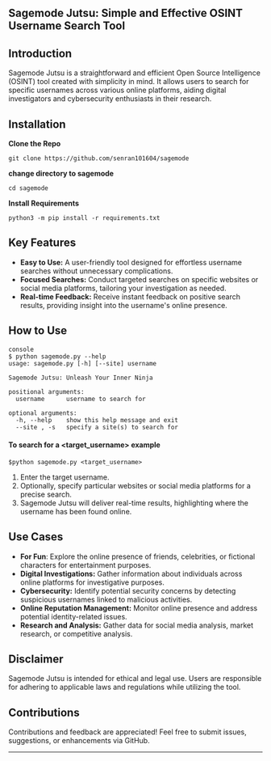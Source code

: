 ## Sagemode Jutsu: Simple and Effective OSINT Username Search Tool

## Introduction
Sagemode Jutsu is a straightforward and efficient Open Source Intelligence
(OSINT) tool created with simplicity in mind. It allows users to search for
specific usernames across various online platforms, aiding digital investigators
and cybersecurity enthusiasts in their research.


## Installation
**Clone the Repo**
```console
git clone https://github.com/senran101604/sagemode
```
**change directory to sagemode**
```console
cd sagemode
```
**Install Requirements**

```console
python3 -m pip install -r requirements.txt
```


## Key Features
- **Easy to Use:** A user-friendly tool designed for effortless username
  searches without unnecessary complications.
- **Focused Searches:** Conduct targeted searches on specific websites or
  social media platforms, tailoring your investigation as needed.
- **Real-time Feedback:** Receive instant feedback on positive search results,
  providing insight into the username's online presence.

## How to Use
```
console
$ python sagemode.py --help
usage: sagemode.py [-h] [--site] username

Sagemode Jutsu: Unleash Your Inner Ninja

positional arguments:
  username      username to search for

optional arguments:
  -h, --help    show this help message and exit
  --site , -s   specify a site(s) to search for

```
#### To search for a <target_username> example
```console
$python sagemode.py <target_username>
```

1. Enter the target username.
2. Optionally, specify particular websites or social media platforms for a precise search.
3. Sagemode Jutsu will deliver real-time results, highlighting where the username has been found online.


## Use Cases
- **For Fun**: Explore the online presence of friends, celebrities, or
  fictional characters for entertainment purposes.
- **Digital Investigations:** Gather information about individuals across online
  platforms for investigative purposes.
- **Cybersecurity:** Identify potential security concerns by detecting
  suspicious usernames linked to malicious activities.
- **Online Reputation Management:** Monitor online presence and address
  potential identity-related issues.
- **Research and Analysis:** Gather data for social media analysis, market
  research, or competitive analysis.


## Disclaimer
Sagemode Jutsu is intended for ethical and legal use. Users are responsible for
adhering to applicable laws and regulations while utilizing the tool.


## Contributions
Contributions and feedback are appreciated! Feel free to submit issues,
suggestions, or enhancements via GitHub.

---

